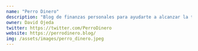 ```yaml
---
name: "Perro Dinero"
description: "Blog de finanzas personales para ayudarte a alcanzar la tranquilidad financiera."
owner: David Ojeda
twitter: https://twitter.com/PerroDinero
website: https://perrodinero.blog/
img: /assets/images/perro_dinero.jpeg
---
```

